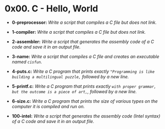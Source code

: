 # 0x00. C - Hello, World

* **0-preprocessor:** _Write a script that compiles a C file but does not link._

* **1-compiler:** _Write a script that compiles a C file but does not link._

* **2-assembler:** _Write a script that generates the assembly code of a C code and save it in an output file._

* **3-name:** _Write a script that compiles a C file and creates an executable named `cisfun`._

* **4-puts.c:** _Write a C program that prints exactly `"Programming is like building a multilingual puzzle,` followed by a new line._

* **5-printf.c:** _Write a C program that prints exactly `with proper grammar, but the outcome is a piece of art,`, followed by a new line._

* **6-size.c:** _Write a C program that prints the size of various types on the computer it is compiled and run on._

* **100-intel:** _Write a script that generates the assembly code (Intel syntax) of a C code and save it in an output file._
